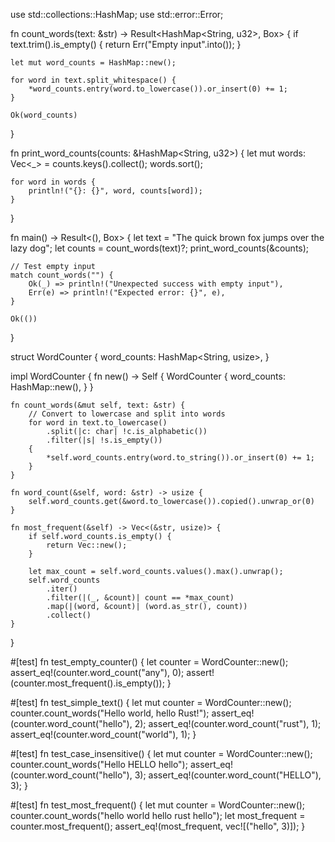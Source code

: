 use std::collections::HashMap;
use std::error::Error;

fn count_words(text: &str) -> Result<HashMap<String, u32>, Box<dyn Error>> {
    if text.trim().is_empty() {
        return Err("Empty input".into());
    }

    let mut word_counts = HashMap::new();
    
    for word in text.split_whitespace() {
        *word_counts.entry(word.to_lowercase()).or_insert(0) += 1;
    }
    
    Ok(word_counts)
}

fn print_word_counts(counts: &HashMap<String, u32>) {
    let mut words: Vec<_> = counts.keys().collect();
    words.sort();
    
    for word in words {
        println!("{}: {}", word, counts[word]);
    }
}

fn main() -> Result<(), Box<dyn Error>> {
    let text = "The quick brown fox jumps over the lazy dog";
    let counts = count_words(text)?;
    print_word_counts(&counts);
    
    // Test empty input
    match count_words("") {
        Ok(_) => println!("Unexpected success with empty input"),
        Err(e) => println!("Expected error: {}", e),
    }
    
    Ok(())
}

struct WordCounter {
    word_counts: HashMap<String, usize>,
}

impl WordCounter {
    fn new() -> Self {
        WordCounter {
            word_counts: HashMap::new(),
        }
    }

    fn count_words(&mut self, text: &str) {
        // Convert to lowercase and split into words
        for word in text.to_lowercase()
            .split(|c: char| !c.is_alphabetic())
            .filter(|s| !s.is_empty())
        {
            *self.word_counts.entry(word.to_string()).or_insert(0) += 1;
        }
    }

    fn word_count(&self, word: &str) -> usize {
        self.word_counts.get(&word.to_lowercase()).copied().unwrap_or(0)
    }

    fn most_frequent(&self) -> Vec<(&str, usize)> {
        if self.word_counts.is_empty() {
            return Vec::new();
        }

        let max_count = self.word_counts.values().max().unwrap();
        self.word_counts
            .iter()
            .filter(|(_, &count)| count == *max_count)
            .map(|(word, &count)| (word.as_str(), count))
            .collect()
    }
}

#[test]
fn test_empty_counter() {
    let counter = WordCounter::new();
    assert_eq!(counter.word_count("any"), 0);
    assert!(counter.most_frequent().is_empty());
}

#[test]
fn test_simple_text() {
    let mut counter = WordCounter::new();
    counter.count_words("Hello world, hello Rust!");
    assert_eq!(counter.word_count("hello"), 2);
    assert_eq!(counter.word_count("rust"), 1);
    assert_eq!(counter.word_count("world"), 1);
}

#[test]
fn test_case_insensitive() {
    let mut counter = WordCounter::new();
    counter.count_words("Hello HELLO hello");
    assert_eq!(counter.word_count("hello"), 3);
    assert_eq!(counter.word_count("HELLO"), 3);
}

#[test]
fn test_most_frequent() {
    let mut counter = WordCounter::new();
    counter.count_words("hello world hello rust hello");
    let most_frequent = counter.most_frequent();
    assert_eq!(most_frequent, vec![("hello", 3)]);
} 